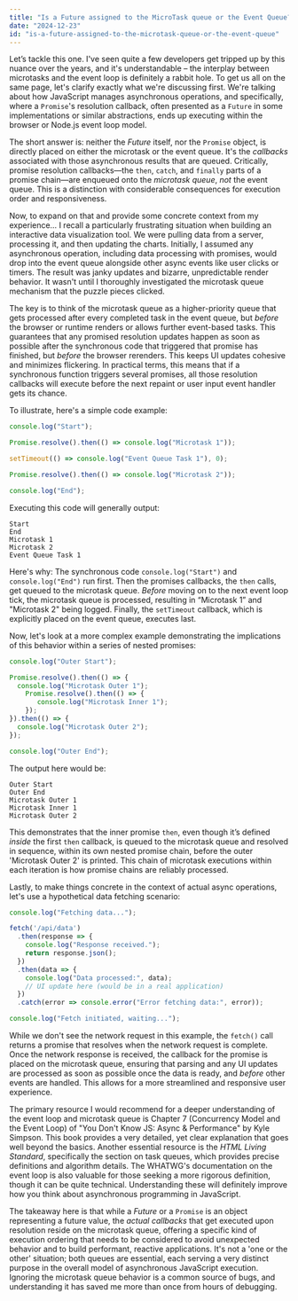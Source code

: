 ```yaml
---
title: "Is a Future assigned to the MicroTask queue or the Event Queue?"
date: "2024-12-23"
id: "is-a-future-assigned-to-the-microtask-queue-or-the-event-queue"
---
```


Let’s tackle this one. I've seen quite a few developers get tripped up by this nuance over the years, and it's understandable – the interplay between microtasks and the event loop is definitely a rabbit hole. To get us all on the same page, let's clarify exactly what we're discussing first. We're talking about how JavaScript manages asynchronous operations, and specifically, where a `Promise`'s resolution callback, often presented as a `Future` in some implementations or similar abstractions, ends up executing within the browser or Node.js event loop model.

The short answer is: neither the *Future* itself, nor the `Promise` object, is directly placed on either the microtask or the event queue. It's the *callbacks* associated with those asynchronous results that are queued. Critically, promise resolution callbacks—the `then`, `catch`, and `finally` parts of a promise chain—are enqueued onto the *microtask queue*, *not* the event queue. This is a distinction with considerable consequences for execution order and responsiveness.

Now, to expand on that and provide some concrete context from my experience… I recall a particularly frustrating situation when building an interactive data visualization tool. We were pulling data from a server, processing it, and then updating the charts. Initially, I assumed any asynchronous operation, including data processing with promises, would drop into the event queue alongside other async events like user clicks or timers. The result was janky updates and bizarre, unpredictable render behavior. It wasn't until I thoroughly investigated the microtask queue mechanism that the puzzle pieces clicked.

The key is to think of the microtask queue as a higher-priority queue that gets processed after every completed task in the event queue, but *before* the browser or runtime renders or allows further event-based tasks. This guarantees that any promised resolution updates happen as soon as possible after the synchronous code that triggered that promise has finished, but *before* the browser rerenders. This keeps UI updates cohesive and minimizes flickering. In practical terms, this means that if a synchronous function triggers several promises, all those resolution callbacks will execute before the next repaint or user input event handler gets its chance.

To illustrate, here's a simple code example:

```javascript
console.log("Start");

Promise.resolve().then(() => console.log("Microtask 1"));

setTimeout(() => console.log("Event Queue Task 1"), 0);

Promise.resolve().then(() => console.log("Microtask 2"));

console.log("End");
```
Executing this code will generally output:

```
Start
End
Microtask 1
Microtask 2
Event Queue Task 1
```

Here's why: The synchronous code `console.log("Start")` and `console.log("End")` run first. Then the promises callbacks, the `then` calls, get queued to the microtask queue. *Before* moving on to the next event loop tick, the microtask queue is processed, resulting in “Microtask 1” and "Microtask 2" being logged. Finally, the `setTimeout` callback, which is explicitly placed on the event queue, executes last.

Now, let's look at a more complex example demonstrating the implications of this behavior within a series of nested promises:

```javascript
console.log("Outer Start");

Promise.resolve().then(() => {
  console.log("Microtask Outer 1");
    Promise.resolve().then(() => {
       console.log("Microtask Inner 1");
    });
}).then(() => {
  console.log("Microtask Outer 2");
});

console.log("Outer End");
```

The output here would be:

```
Outer Start
Outer End
Microtask Outer 1
Microtask Inner 1
Microtask Outer 2
```

This demonstrates that the inner promise `then`, even though it’s defined *inside* the first `then` callback, is queued to the microtask queue and resolved in sequence, within its own nested promise chain, before the outer 'Microtask Outer 2' is printed. This chain of microtask executions within each iteration is how promise chains are reliably processed.

Lastly, to make things concrete in the context of actual async operations, let's use a hypothetical data fetching scenario:

```javascript
console.log("Fetching data...");

fetch('/api/data')
  .then(response => {
    console.log("Response received.");
    return response.json();
  })
  .then(data => {
    console.log("Data processed:", data);
    // UI update here (would be in a real application)
  })
  .catch(error => console.error("Error fetching data:", error));

console.log("Fetch initiated, waiting...");

```

While we don't see the network request in this example, the `fetch()` call returns a promise that resolves when the network request is complete. Once the network response is received, the callback for the promise is placed on the microtask queue, ensuring that parsing and any UI updates are processed as soon as possible once the data is ready, and *before* other events are handled. This allows for a more streamlined and responsive user experience.

The primary resource I would recommend for a deeper understanding of the event loop and microtask queue is Chapter 7 (Concurrency Model and the Event Loop) of "You Don't Know JS: Async & Performance" by Kyle Simpson. This book provides a very detailed, yet clear explanation that goes well beyond the basics. Another essential resource is the *HTML Living Standard*, specifically the section on task queues, which provides precise definitions and algorithm details. The WHATWG's documentation on the event loop is also valuable for those seeking a more rigorous definition, though it can be quite technical. Understanding these will definitely improve how you think about asynchronous programming in JavaScript.

The takeaway here is that while a *Future* or a `Promise` is an object representing a future value, the *actual callbacks* that get executed upon resolution reside on the microtask queue, offering a specific kind of execution ordering that needs to be considered to avoid unexpected behavior and to build performant, reactive applications. It's not a 'one or the other' situation; both queues are essential, each serving a very distinct purpose in the overall model of asynchronous JavaScript execution. Ignoring the microtask queue behavior is a common source of bugs, and understanding it has saved me more than once from hours of debugging.
